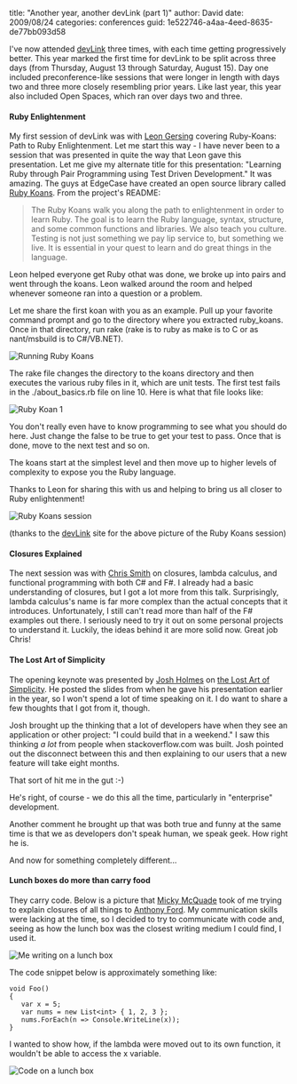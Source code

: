 
title: "Another year, another devLink (part 1)"
author: David
date: 2009/08/24
categories: conferences
guid: 1e522746-a4aa-4eed-8635-de77bb093d58

I've now attended [devLink](http://devlink.net) three times, with each time getting progressively better. This year marked the first time for devLink to be split across three days (from Thursday, August 13 through Saturday, August 15). Day one included preconference-like sessions that were longer in length with days two and three more closely resembling prior years. Like last year, this year also included Open Spaces, which ran over days two and three.

#### Ruby Enlightenment

My first session of devLink was with [Leon Gersing](http://fallenrogue.com/) covering Ruby-Koans: Path to Ruby Enlightenment. Let me start this way - I have never been to a session that was presented in quite the way that Leon gave this presentation. Let me give my alternate title for this presentation: "Learning Ruby through Pair Programming using Test Driven Development." It was amazing. The guys at EdgeCase have created an open source library called [Ruby Koans](http://github.com/edgecase/ruby_koans/tree/master). From the project's README: 

> The Ruby Koans walk you along the path to enlightenment in order to learn Ruby. The goal is to learn the Ruby language, syntax, structure, and some common functions and libraries. We also teach you culture. Testing is not just something we pay lip service to, but something we live. It is essential in your quest to learn and do great things in the language.

Leon helped everyone get Ruby othat was done, we broke up into pairs and went through the koans. Leon walked around the room and helped whenever someone ran into a question or a problem. 

Let me share the first koan with you as an example. Pull up your favorite command prompt and go to the directory where you extracted ruby_koans. Once in that directory, run rake (rake is to ruby as make is to C or as nant/msbuild is to C#/VB.NET). 

![Running Ruby Koans](http://www.mohundro.com/blog/content/binary/WindowsLiveWriter/AnotheryearanotherdevLinkpart1_94E1/image_8.png)

The rake file changes the directory to the koans directory and then executes the various ruby files in it, which are unit tests. The first test fails in the ./about_basics.rb file on line 10. Here is what that file looks like: 

![Ruby Koan 1](http://www.mohundro.com/blog/content/binary/WindowsLiveWriter/AnotheryearanotherdevLinkpart1_94E1/image4.png)

You don't really even have to know programming to see what you should do here. Just change the false to be true to get your test to pass. Once that is done, move to the next test and so on. 

The koans start at the simplest level and then move up to higher levels of complexity to expose you the Ruby language. 

Thanks to Leon for sharing this with us and helping to bring us all closer to Ruby enlightenment! 

![Ruby Koans session](http://www.mohundro.com/blog/content/binary/WindowsLiveWriter/AnotheryearanotherdevLinkpart1_94E1/image_7.png)

(thanks to the [devLink](http://devlink.net) site for the above picture of the Ruby Koans session)

#### Closures Explained

The next session was with [Chris Smith](http://blogs.msdn.com/chrsmith/) on closures, lambda calculus, and functional programming with both C# and F#. I already had a basic understanding of closures, but I got a lot more from this talk. Surprisingly, lambda calculus's name is far more complex than the actual concepts that it introduces. Unfortunately, I still can't read more than half of the F# examples out there. I seriously need to try it out on some personal projects to understand it. Luckily, the ideas behind it are more solid now. Great job Chris!

#### The Lost Art of Simplicity

The opening keynote was presented by [Josh Holmes](http://www.joshholmes.com/blog/) on [the Lost Art of Simplicity](http://www.joshholmes.com/blog/2009/04/29/TheLostArtOfSimplicity.aspx). He posted the slides from when he gave his presentation earlier in the year, so I won't spend a lot of time speaking on it. I do want to share a few thoughts that I got from it, though.

Josh brought up the thinking that a lot of developers have when they see an application or other project: "I could build that in a weekend." I saw this thinking *a lot* from people when stackoverflow.com was built. Josh pointed out the disconnect between this and then explaining to our users that a new feature will take eight months.

That sort of hit me in the gut :-)

He's right, of course - we do this all the time, particularly in "enterprise" development. 

Another comment he brought up that was both true and funny at the same time is that we as developers don't speak human, we speak geek. How right he is. 

And now for something completely different... 

#### Lunch boxes do more than carry food

They carry code. Below is a picture that [Micky McQuade](http://twitter.com/mmcquade) took of me trying to explain closures of all things to [Anthony Ford](http://twitter.com/anthonyford). My communication skills were lacking at the time, so I decided to try to communicate with code and, seeing as how the lunch box was the closest writing medium I could find, I used it. 

![Me writing on a lunch box](http://www.mohundro.com/blog/content/binary/WindowsLiveWriter/AnotheryearanotherdevLinkpart1_94E1/photo_3.jpg)

The code snippet below is approximately something like:

    void Foo()
    {
       var x = 5;
       var nums = new List<int> { 1, 2, 3 };
       nums.ForEach(n => Console.WriteLine(x));
    }

I wanted to show how, if the lambda were moved out to its own function, it wouldn't be able to access the x variable. 

![Code on a lunch box](http://www.mohundro.com/blog/content/binary/WindowsLiveWriter/AnotheryearanotherdevLinkpart1_94E1/photo2.jpg)

